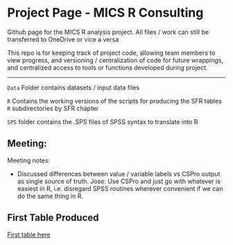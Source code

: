 # Project Page - MICS R Consulting


Github page for the MICS R analysis project. All files / work can still be transferred to OneDrive or vice a versa

This repo is for keeping track of project code, allowing team members to view progress, and versioning / centralization of code for future wrappings, and centralized access to tools or functions developed during project. 


---

`Data` Folder contains datasets / input data files 

`R` Contains the working versions of the scripts for producing the SFR tables
`R` subdirectories by SFR chapter

`SPS` folder contains the .SPS files of SPSS syntax to translate into R



## Meeting:

Meeting notes:

- Discussed differences between value / variable labels vs CSPro output as single source of truth. 
Jose: Use CSPro and just go with whatever is easiest in R, i.e. disregard SPSS routines wherever convenient if we can do the same thing in R.

## First Table Produced 

[First table here](https://github.com/RMinto/UNICEF-MICS/blob/master/R/ch10/ch10-1-1.md)
